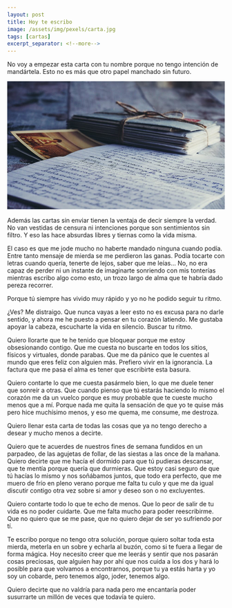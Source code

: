 ```yaml
---
layout: post
title: Hoy te escribo
image: /assets/img/pexels/carta.jpg
tags: [cartas]
excerpt_separator: <!--more-->
---
```


No voy a empezar esta carta con tu nombre porque no tengo intención de mandártela. Esto no es más que otro papel manchado sin futuro.

<!--more-->
[![carta](/assets/img/pexels/carta.jpg)](/assets/img/pexels/carta.jpg)

Además las cartas sin enviar tienen la ventaja de decir siempre la verdad. No van vestidas de censura ni intenciones porque son sentimientos sin filtro. Y eso las hace absurdas libres y tiernas como la vida misma.

El caso es que me jode mucho no haberte mandado ninguna cuando podía. Entre tanto mensaje de mierda se me perdieron las ganas. Podía tocarte con letras cuando quería, tenerte de lejos, saber que me leías... No, no era capaz de perder ni un instante de imaginarte sonriendo con mis tonterías mientras escribo algo como esto, un trozo largo de alma que te habría dado pereza recorrer.

Porque tú siempre has vivido muy rápido y yo no he podido seguir tu ritmo.

¿Ves? Me distraigo. Que nunca vayas a leer esto no es excusa para no darle sentido, y ahora me he puesto a pensar en tu corazón latiendo. Me gustaba apoyar la cabeza, escucharte la vida en silencio. Buscar tu ritmo.

Quiero llorarte que te he tenido que bloquear porque me estoy obsesionando contigo. Que me cuesta no buscarte en todos los sitios, físicos y virtuales, donde parabas. Que me da pánico que le cuentes al mundo que eres feliz con alguien más. Prefiero vivir en la ignorancia. La factura que me pasa el alma es tener que escribirte esta basura.

Quiero contarte lo que me cuesta pasármelo bien, lo que me duele tener que sonreír a otras. Que cuando pienso que tú estarás haciendo lo mismo el corazón me da un vuelco porque es muy probable que te cueste mucho menos que a mí. Porque nada me quita la sensación de que yo te quise más pero hice muchísimo menos, y eso me quema, me consume, me destroza.

Quiero llenar esta carta de todas las cosas que ya no tengo derecho a desear y mucho menos a decirte.

Quiero que te acuerdes de nuestros fines de semana fundidos en un parpadeo, de las agujetas de follar, de las siestas a las once de la mañana. Quiero decirte que me hacía el dormido para que tú pudieras descansar, que te mentía porque quería que durmieras. Que estoy casi seguro de que tú hacías lo mismo y nos soñábamos juntos, que todo era perfecto, que me muero de frío en pleno verano porque me falta tu culo y que me da igual discutir contigo otra vez sobre si amor y deseo son o no excluyentes.

Quiero contarte todo lo que te echo de menos. Que lo peor de salir de tu vida es no poder cuidarte. Que me falta mucho para poder reescribirme. Que no quiero que se me pase, que no quiero dejar de ser yo sufriendo por tí.

Te escribo porque no tengo otra solución, porque quiero soltar toda esta mierda, meterla en un sobre y echarla al buzón, como si te fuera a llegar de forma mágica. Hoy necesito creer que me leerás y sentir que nos pasarán cosas preciosas, que alguien hay por ahí que nos cuida a los dos y hará lo posible para que volvamos a encontrarnos, porque tu ya estás harta y yo soy un cobarde, pero tenemos algo, joder, tenemos algo.

Quiero decirte que no valdría para nada pero me encantaría poder susurrarte un millón de veces que todavía te quiero.
